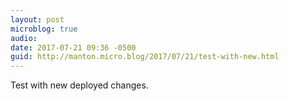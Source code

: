 ```yaml
---
layout: post
microblog: true
audio: 
date: 2017-07-21 09:36 -0500
guid: http://manton.micro.blog/2017/07/21/test-with-new.html
---
```

Test with new deployed changes.

